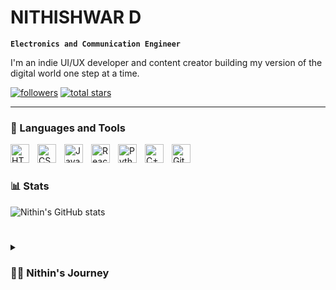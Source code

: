 # NITHISHWAR D

**`Electronics and Communication Engineer`**

I'm an indie UI/UX developer and content creator building my version of the digital world one step at a time. 

   <p align="left">
      <a href="https://github.com/Nithishwar-26?tab=followers">
         <img alt="followers" title="Follow me on Github" src="https://custom-icon-badges.demolab.com/github/followers/Nithishwar-26?color=236ad3&labelColor=1155ba&style=for-the-badge&logo=person-add&label=Follow&logoColor=white"/></a>
      <a href="https://github.com/Nithishwar-26?tab=repositories&sort=stargazers">
         <img alt="total stars" title="Total stars on GitHub" src="https://custom-icon-badges.demolab.com/github/stars/Nithishwar-26?color=55960c&style=for-the-badge&labelColor=488207&logo=star"/></a>
   </p>

---

### 🧰 Languages and Tools

<img align="left" alt="HTML" width="30px" style="padding-right:10px;" src="https://cdn.jsdelivr.net/gh/devicons/devicon/icons/html5/html5-plain.svg" />
<img align="left" alt="CSS" width="30px" style="padding-right:10px;" src="https://cdn.jsdelivr.net/gh/devicons/devicon/icons/css3/css3-plain.svg" />
<img align="left" alt="JavaScript" width="30px" style="padding-right:10px;" src="https://cdn.jsdelivr.net/gh/devicons/devicon/icons/javascript/javascript-plain.svg" />
<img align="left" alt="React" width="30px" style="padding-right:10px;" src="https://cdn.jsdelivr.net/gh/devicons/devicon/icons/react/react-original.svg" />
<img align="left" alt="Python" width="30px" style="padding-right:10px;" src="https://cdn.jsdelivr.net/gh/devicons/devicon/icons/python/python-plain.svg" />
<img align="left" alt="C++" width="30px" style="padding-right:10px;" src="https://cdn.jsdelivr.net/gh/devicons/devicon/icons/cplusplus/cplusplus-line.svg" />
<img align="left" alt="GitHub" width="30px" style="padding-right:10px;" src="https://cdn.jsdelivr.net/gh/devicons/devicon/icons/github/github-original.svg" />
<br />

#

### 
#

### 📊 Stats

![Nithin's GitHub stats](https://github-readme-stats.vercel.app/api?username=Nithishwar-26&show_icons=true&theme=gruvbox)

<!-- ![GitHub Streak](https://streak-stats.demolab.com?user=Nithishwar-26&theme=gruvbox&border_radius=4.5) -->

#

<details>
 <summary><h3>👨‍💻 Nithin's Journey</h3></summary>
  Scholar at Bannari Amman Institute Of Technology | Electronics & Communication Engineer | Designer | Digital Marketing Head - Vyuha ASV | UI/UX Developer |

